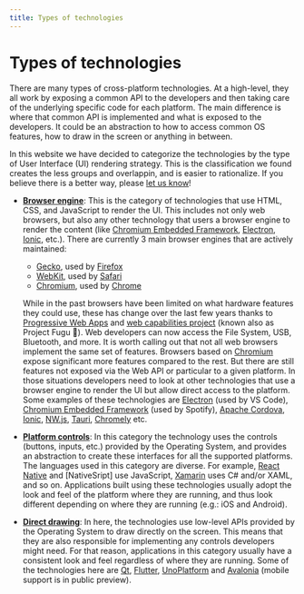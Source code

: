 ```yaml
---
title: Types of technologies
---
```


# Types of technologies

There are many types of cross-platform technologies. At a high-level, they all work by exposing a
common API to the developers and then taking care of the underlying specific code for each platform.
The main difference is where that common API is implemented and what is exposed to the developers.
It could be an abstraction to how to access common OS features, how to draw in the screen or
anything in between.

In this website we have decided to categorize the technologies by the type of User Interface (UI)
rendering strategy. This is the classification we found creates the less groups and overlappin, and
is easier to rationalize. If you believe there is a better way, please [let us know][GitHub]!

* **[Browser engine]**: This is the category of technologies that use HTML, CSS, and JavaScript to
  render the UI. This includes not only web browsers, but also any other technology
  that users a browser engine to render the content (like [Chromium Embedded Framework], [Electron],
  [Ionic], etc.). There are currently 3 main browser engines that are actively maintained:
  * [Gecko], used by [Firefox]
  * [WebKit], used by [Safari]
  * [Chromium], used by [Chrome]

  While in the past browsers have been limited on what hardware features they could use, these has
  change over the last few years thanks to [Progressive Web Apps] and [web capabilities
  project][Project Fugu] (known also as Project Fugu 🐡). Web developers
  can now access the File System, USB, Bluetooth, and more. It is worth calling out that not all web
  browsers implement the same set of features. Browsers based on [Chromium] expose significant more
  features compared to the rest.
  But there are still features not exposed via the Web API or particular to a given platform. In
  those situations developers need to look at other technologies that use a browser engine to render
  the UI but allow direct access to the platform. Some examples of these technologies are [Electron]
  (used by VS Code), [Chromium Embedded Framework] (used by Spotify), [Apache Cordova], [Ionic],
  [NW.js], [Tauri], [Chromely] etc.

* **[Platform controls]**: In this category the technology uses the controls (buttons, inputs, etc.)
  provided by the Operating System, and provides an abstraction to create these interfaces for all
  the supported platforms. The languages used in this category are diverse. For example,
  [React Native] and [NativeSript] use JavaScript, [Xamarin] uses C# and/or XAML, and so on.
  Applications built using these technologies usually adopt the look and feel of the platform where
  they are running, and thus look different depending on where they are running (e.g.: iOS and
  Android).

* **[Direct drawing]**: In here, the technologies use low-level APIs provided by the Operating
  System to draw directly on the screen. This means that they are also responsible for implementing
  any controls developers might need. For that reason, applications in this category usually have a
  consistent look and feel regardless of where they are running. Some of the technologies here are
  [Qt], [Flutter], [UnoPlatform] and [Avalonia] (mobile support is in public preview).

<!-- TODO: Add a diagram representing the above -->

[Apache Cordova]: https://cordova.apache.org/
[Browser engine]: ./browser-engine/browser-engine.md
[Chromium]: http://www.chromium.org/Home
[Chrome]: https://www.google.com/chrome/index.html
[Chromium Embedded Framework]: https://bitbucket.org/chromiumembedded/cef/wiki/Home
[Direct drawing]: ./direct-drawing/direct-drawing.md
[Edge]: https://www.microsoft.com/en-us/edge
[Electron]: https://www.electronjs.org
[Firefox]: https://www.mozilla.org/en-US/firefox/new/
[Flutter]: https://flutter.dev/
[Gecko]: https://developer.mozilla.org/en-US/docs/Mozilla/Gecko
[GitHub]: https://github.com/crossplatform-dev/crossplatform.dev
[Ionic]: https://ionicframework.com/
[NativeScript]: https://nativescript.org/
[NW.js]: https://nwjs.io/
[Platform controls]: ./platform-controls/platform-controls.md
[Progressive Web Apps]: https://web.dev/progressive-web-apps/
[Project Fugu]: https://web.dev/fugu-status/
[Qt]: https://www.qt.io/
[React Native]: https://reactnative.dev
[Safari]: https://www.apple.com/safari/
[Tauri]: https://tauri.studio/
[WebKit]: https://webkit.org/
[Xamarin]: https://dotnet.microsoft.com/apps/xamarin
[Chromely]: https://github.com/chromelyapps/Chromely
[UnoPlatform]: https://platform.uno
[Avalonia]: https://www.avaloniaui.net